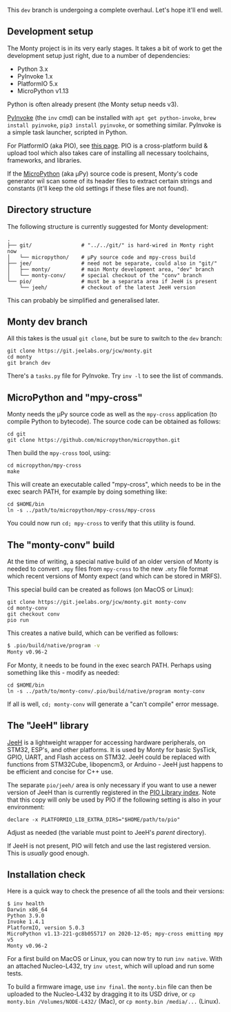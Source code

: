 This `dev` branch is undergoing a complete overhaul. Let's hope it'll end well.

[INV]: https://www.pyinvoke.org
[PIO]: https://platformio.org/install/cli
[MPY]: https://github.com/micropython/micropython

## Development setup

The Monty project is in its very early stages. It takes a bit of work to get the development setup just right, due to a number of dependencies:

* Python 3.x
* PyInvoke 1.x
* PlatformIO 5.x
* MicroPython v1.13

Python is often already present (the Monty setup needs v3).

[PyInvoke][INV] (the `inv` cmd) can be installed with `apt get python-invoke`, `brew install pyinvoke`, `pip3 install pyinvoke`, or something similar. PyInvoke is a simple task launcher, scripted in Python.

For PlatformIO (aka PIO), see [this page][PIO]. PIO is a cross-platform build & upload tool which also takes care of installing all necessary toolchains, frameworks, and libraries.

If the [MicroPython][MPY] (aka µPy) source code is present, Monty's code generator wil scan some of its header files to extract certain strings and constants (it'll keep the old settings if these files are not found).

## Directory structure

The following structure is currently suggested for Monty development:

```text
.
├── git/                # "../../git/" is hard-wired in Monty right now
│   └── micropython/    # µPy source code and mpy-cross build
├── jee/                # need not be separate, could also in "git/"
│   ├── monty/          # main Monty development area, "dev" branch
│   └── monty-conv/     # special checkout of the "conv" branch
└── pio/                # must be a separata area if JeeH is present
    └── jeeh/           # checkout of the latest JeeH version
```

This can probably be simplified and generalised later.

## Monty dev branch

All this takes is the usual `git clone`, but be sure to switch to the `dev` branch:

```text
git clone https://git.jeelabs.org/jcw/monty.git 
cd monty
git branch dev
```

There's a `tasks.py` file for PyInvoke. Try `inv -l` to see the list of commands.

## MicroPython and "mpy-cross"

Monty needs the µPy source code as well as the `mpy-cross` application (to compile Python to bytecode).  The source code can be obtained as follows:

```text
cd git
git clone https://github.com/micropython/micropython.git
```

Then build the `mpy-cross` tool, using:

```text
cd micropython/mpy-cross
make
```

This will create an executable called "mpy-cross", which needs to be in the exec search PATH, for example by doing something like:

```text
cd $HOME/bin
ln -s ../path/to/micropython/mpy-cross/mpy-cross
```

You could now run `cd; mpy-cross` to verify that this utility is found.

## The "monty-conv" build

At the time of writing, a special native build of an older version of Monty is needed to convert `.mpy` files from `mpy-cross` to the new `.mty` file format which recent versions of Monty expect (and which can be stored in MRFS).

This special build can be created as follows (on MacOS or Linux):

```text
git clone https://git.jeelabs.org/jcw/monty.git monty-conv
cd monty-conv
git checkout conv
pio run
```

This creates a native build, which can be verified as follows:

```sh
$ .pio/build/native/program -v
Monty v0.96-2
```

For Monty, it needs to be found in the exec search PATH. Perhaps using something
like this - modify as needed:

```text
cd $HOME/bin
ln -s ../path/to/monty-conv/.pio/build/native/program monty-conv
```

If all is well, `cd; monty-conv` will generate a "can't compile" error message.

## The "JeeH" library

[JeeH][JHL] is a lightweight wrapper for accessing hardware peripherals, on STM32, ESP's, and other platforms. It is used by Monty for basic SysTick, GPIO, UART, and Flash access on STM32. JeeH could be replaced with functions from STM32Cube, libopencm3, or Arduino - JeeH just happens to be efficient and concise for C++ use.

The separate `pio/jeeh/` area is only necessary if you want to use a newer version of JeeH than is currently registered in the [PIO Library index][PLX]. Note that this copy will only be used by PIO if the following setting is also in your environment:

`declare -x PLATFORMIO_LIB_EXTRA_DIRS="$HOME/path/to/pio"`

Adjust as needed (the variable must point to JeeH's _parent_ directory).

If JeeH is not present, PIO will fetch and use the last registered version. This is _usually_ good enough.

[JHL]: https://git.jeelabs.org/jcw/jeeh
[PLX]: https://platformio.org/lib/show/3082/JeeH

## Installation check

Here is a quick way to check the presence of all the tools and their versions:

```text
$ inv health
Darwin x86_64
Python 3.9.0
Invoke 1.4.1
PlatformIO, version 5.0.3
MicroPython v1.13-221-gc8b055717 on 2020-12-05; mpy-cross emitting mpy v5
Monty v0.96-2
```

For a first build on MacOS or Linux, you can now try to run `inv native`.  With an attached Nucleo-L432, try `inv utest`, which will upload and run some tests.

To build a firmware image, use `inv final`. the `monty.bin` file can then be uploaded to the Nucleo-L432 by dragging it to its USD drive, or `cp monty.bin /Volumes/NODE-L432/` (Mac), or `cp monty.bin /media/...` (Linux).
